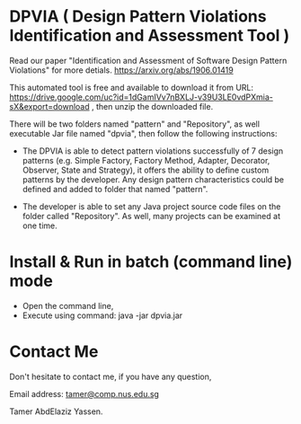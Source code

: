 # DPVIA ( Design Pattern Violations Identification and Assessment Tool )

Read our paper "Identification and Assessment of Software Design Pattern Violations" for more detials. https://arxiv.org/abs/1906.01419

This automated tool is free and available to download it from URL: https://drive.google.com/uc?id=1dGamIVv7nBXLJ-v39U3LE0vdPXmia-sX&export=download , then unzip the downloaded file. 

There will be two folders named "pattern" and "Repository", as well executable Jar file named "dpvia", then follow the following instructions:

* The DPVIA is able to detect pattern violations successfully of 7 design patterns (e.g. Simple Factory, Factory Method, Adapter, Decorator, Observer, State and Strategy), it offers the ability to define custom patterns by the developer. Any design pattern characteristics could be defined and added to folder that named "pattern".

* The developer is able to set any Java project source code files on the folder called "Repository". As well, many projects can be examined at one time.
    
# Install & Run in batch (command line) mode

* Open the command line,
* Execute using command: java -jar dpvia.jar

# Contact Me
Don't hesitate to contact me, if you have any question,

Email address: tamer@comp.nus.edu.sg 

Tamer AbdElaziz Yassen.
